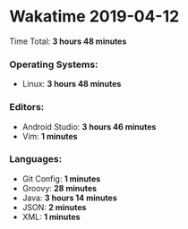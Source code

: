 # Wakatime 2019-04-12

Time Total: **3 hours 48 minutes**

### Operating Systems:
- Linux: **3 hours 48 minutes** 

### Editors:
- Android Studio: **3 hours 46 minutes** 
- Vim: **1 minutes** 

### Languages:
- Git Config: **1 minutes** 
- Groovy: **28 minutes** 
- Java: **3 hours 14 minutes** 
- JSON: **2 minutes** 
- XML: **1 minutes** 

